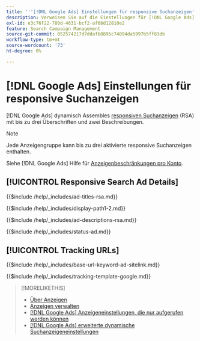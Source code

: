 ```yaml
---
title: '''[!DNL Google Ads] Einstellungen für responsive Suchanzeigen'
description: Verweisen Sie auf die Einstellungen für [!DNL Google Ads] responsive Suchanzeigen.
exl-id: e3c76f22-780d-4631-bcf2-af68d12810e2
feature: Search Campaign Management
source-git-commit: 052574217d7ddafb8895c74094da5997b5ff83db
workflow-type: tm+mt
source-wordcount: '73'
ht-degree: 0%

---
```


# [!DNL Google Ads] Einstellungen für responsive Suchanzeigen

[!DNL Google Ads] dynamisch Assembles [responsiven Suchanzeigen](https://support.google.com/google-ads/answer/7684791?hl=en) (RSA) mit bis zu drei Überschriften und zwei Beschreibungen.

>[!NOTE]
>
>Jede Anzeigengruppe kann bis zu drei aktivierte responsive Suchanzeigen enthalten.

Siehe [!DNL Google Ads] Hilfe für [Anzeigenbeschränkungen pro Konto](https://support.google.com/google-ads/answer/6372658?hl=en).

## [!UICONTROL Responsive Search Ad Details]

<!-- **[!UICONTROL Ad Titles]:** -->

{{$include /help/_includes/ad-titles-rsa.md}}

<!-- **[!UICONTROL Display Path 1]**, **[!UICONTROL Display Path 2]:** -->

{{$include /help/_includes/display-path1-2.md}}

<!-- **[!UICONTROL Ad Descriptions]:** -->

{{$include /help/_includes/ad-descriptions-rsa.md}}

<!-- **[!UICONTROL Status]:** -->

{{$include /help/_includes/status-ad.md}}

## [!UICONTROL Tracking URLs]

<!-- **[!UICONTROL Base URl]:** -->

{{$include /help/_includes/base-url-keyword-ad-sitelink.md}}

<!-- **[!UICONTROL Tracking Template]:** -->

{{$include /help/_includes/tracking-template-google.md}}

>[!MORELIKETHIS]
>
>* [Über Anzeigen](ad-about.md)
>* [Anzeigen verwalten](ad-manage.md)
>* [[!DNL Google Ads] Anzeigeneinstellungen, die nur aufgerufen werden können](ad-settings-google-call.md)
>* [[!DNL Google Ads] erweiterte dynamische Suchanzeigeneinstellungen](ad-settings-google-dsa.md)
